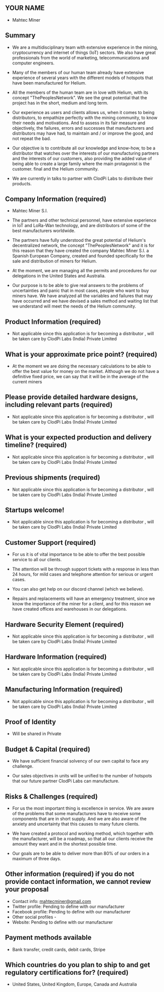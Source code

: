 ## YOUR NAME
* Mahtec Miner

## Summary
* We are a multidisciplinary team with extensive experience in the mining, cryptocurrency and internet of things (IoT) sectors. We also have great professionals from the world of marketing, telecommunications and computer engineers.

* Many of the members of our human team already have extensive experience of several years with the different models of hotspots that have been manufactured for Helium.

* All the members of the human team are in love with Helium, with its concept "ThePeoplesNetwork". We see the great potential that the project has in the short, medium and long term.

* Our experience as users and clients allows us, when it comes to being distributors, to empathize perfectly with the mining community, to know their needs and motivations. And to assess in its fair measure and objectively, the failures, errors and successes that manufacturers and distributors may have had, to maintain and / or improve the good, and not repeat the bad.

* Our objective is to contribute all our knowledge and know-how, to be a distributor that watches over the interests of our manufacturing partners and the interests of our customers, also providing the added value of being able to create a large family where the main protagonist is the customer. final and the Helium community.

* We are currently in talks to partner with ClodPi Labs to distribute their products.

## Company Information (required)
* Mahtec Miner S.l.

* The partners and other technical personnel, have extensive experience in IoT and LoRa-Wan technology, and are distributors of some of the best manufacturers worldwide.

* The partners have fully understood the great potential of Helium's decentralized network, the concept "ThePeoplesNetwork" and it is for this reason that they have created the company Mahtec Miner S.l. a Spanish European Company, created and founded specifically for the sale and distribution of miners for Helium.

* At the moment, we are managing all the permits and procedures for our delegations in the United States and Australia.

* Our purpose is to be able to give real answers to the problems of uncertainties and panic that in most cases, people who want to buy miners have. We have analyzed all the variables and failures that may have occurred and we have devised a sales method and waiting list that we understand will meet the needs of the Helium community.

## Product Information (required)
* Not applicable since this application is for becoming a distributor , will be taken care by ClodPi Labs (India) Private Limited

## What is your approximate price point? (required)
* At the moment we are doing the necessary calculations to be able to offer the best value for money on the market. Although we do not have a definitive fixed price, we can say that it will be in the average of the current miners

## Please provide detailed hardware designs, including relevant parts (required)
* Not applicable since this application is for becoming a distributor , will be taken care by ClodPi Labs (India) Private Limited 

## What is your expected production and delivery timeline? (required)
* Not applicable since this application is for becoming a distributor , will be taken care by ClodPi Labs (India) Private Limited

## Previous shipments (required)
* Not applicable since this application is for becoming a distributor , will be taken care by ClodPi Labs (India) Private Limited

## Startups welcome! 
* Not applicable since this application is for becoming a distributor , will be taken care by ClodPi Labs (India) Private Limited

## Customer Support (required)
* For us it is of vital importance to be able to offer the best possible service to all our clients.
* The attention will be through support tickets with a response in less than 24 hours, for mild cases and telephone attention for serious or urgent cases.

* You can also get help on our discord channel (which we believe).

* Repairs and replacements will have an emergency treatment, since we know the importance of the miner for a client, and for this reason we have created offices and warehouses in our delegations. 


## Hardware Security Element (required)
* Not applicable since this application is for becoming a distributor , will be taken care by ClodPi Labs (India) Private Limited

## Hardware Information (required)
* Not applicable since this application is for becoming a distributor , will be taken care by ClodPi Labs (India) Private Limited

## Manufacturing Information (required)
* Not applicable since this application is for becoming a distributor , will be taken care by ClodPi Labs (India) Private Limited

## Proof of Identity
* Will be shared in Private

## Budget & Capital (required)
* We have sufficient financial solvency of our own capital to face any challenge.

* Our sales objectives in units will be unified to the number of hotspots that our future partner ClodPi Labs can manufacture.

## Risks & Challenges (required)
* For us the most important thing is excellence in service. We are aware of the problems that some manufacturers have to receive some components that are in short supply. And we are also aware of the anxiety and uncertainty that this causes to many future clients.

* We have created a protocol and working method, which together with the manufacturer, will be a roadmap, so that all our clients receive the amount they want and in the shortest possible time.

* Our goals are to be able to deliver more than 80% of our orders in a maximum of three days.

## Other information (required) if you do not provide contact information, we cannot review your proposal
* Contact info: mahtecminer@gmail.com
* Twitter profile: Pending to define with our manufacturer
* Facebook profile: Pending to define with our manufacturer
* Other social profiles -
* Website: Pending to define with our manufacturer

## Payment methods available
* Bank transfer, credit cards, debit cards, Stripe

## Which countries do you plan to ship to and get regulatory certifications for? (required)
* United States, United Kingdom, Europe, Canada and Australia

